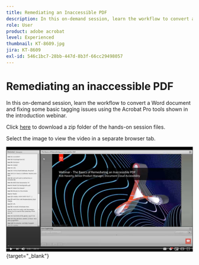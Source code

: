 ```yaml
---
title: Remediating an Inaccessible PDF
description: In this on-demand session, learn the workflow to convert a Word document and fixing some basic tagging issues using the Acrobat Pro tools shown in the introduction webinar
role: User
product: adobe acrobat
level: Experienced
thumbnail: KT-8609.jpg
jira: KT-8609
exl-id: 546c1bc7-28bb-447d-8b3f-66cc29498057
---
```

# Remediating an inaccessible PDF

In this on-demand session, learn the workflow to convert a Word document and fixing some basic tagging issues using the Acrobat Pro tools shown in the introduction webinar.

Click [here](../assets/accessibilitysession2.zip) to download a zip folder of the hands-on session files.

Select the image to view the video in a separate browser tab.

[![Session 2 Video](../assets/Accessibilitysession2_YT.png)](https://youtu.be/eT2IFNszNuk){target="_blank"}
